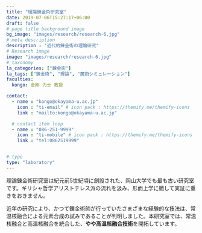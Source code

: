 ```yaml
---
title: "理論錬金術研究室"
date: 2019-07-06T15:27:17+06:00
draft: false
# page title background image
bg_image: "images/research/research-6.jpg"
# meta description
description : "近代的錬金術の理論研究"
# Research image
image: "images/research/research-6.jpg"
# taxonomy
la_categories: ["錬金術"]
la_tags: ["錬金術", "理論", "魔術シミュレーション"]
faculties:
  kongo: 金剛 力士 教授

contact:
  - name : "kongo@okayama-u.ac.jp"
    icon : "ti-email" # icon pack : https://themify.me/themify-icons
    link : "mailto:kongo@okayama-u.ac.jp"

  # contact item loop
  - name : "086-251-9999"
    icon : "ti-mobile" # icon pack : https://themify.me/themify-icons
    link : "tel:0862519999"


# type
type: "laboratory"
---
```

理論錬金術研究室は紀元前5世紀頃に創設された、岡山大学でも最も古い研究室です。ギリシャ哲学アリストテレス派の流れを汲み、形而上学に徹して実証に重きをおきません。

近年の研究により、かつて錬金術師が行っていたさまざまな経験的な技法は、常温核融合による元素合成の試みであることが判明しました。本研究室では、常温核融合と高温核融合を統合した、**やや高温核融合技術**を開拓しています。
